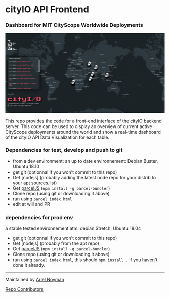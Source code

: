 # cityIO API Frontend

### Dashboard for MIT CityScope Worldwide Deployments

![snapshot of activity March 2019](./docs/2019-03-22.png "cityIO frontend")

This repo provides the code for a front-end interface of the cityIO backend server. This code can be used to display an overview of current active CityScope deployments around the world and show a real-time dashboard of the cityIO API Data Visualization for each table.

### Dependencies for test, develop and push to git

- from a dev environment: an up to date environnement: Debian Buster, Ubuntu 18.10
- get git (optionnal if you won't commit to this repo)
- Get [nodejs] (probably adding the latest node repo for your distrib to your apt sources.list)
- Get [parcelJS](https://parceljs.org/) (`npm install -g parcel-bundler`)
- Clone repo (using git or downloading it above)
- run using `parcel index.html`
- edit at will and PR

### dependencies for prod env

a stable tested environnement atm: debian Stretch, Ubuntu 18.04

- get git (optionnal if you won't commit to this repo)
- Get [nodejs] (probably from the apt repo)
- Get [parcelJS](https://parceljs.org/) (`npm install -g parcel-bundler`)
- Clone repo (using git or downloading it above)
- run using `parcel index.html`, this should `npm install .` if you haven't done it already.

---

Maintained by [Ariel Noyman](http://arielnoyman.com)

[Repo Contributors](https://github.com/CityScope/CS_CityIO_Frontend/graphs/contributors)
